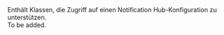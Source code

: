 <Namespace Name="Microsoft.Azure.NotificationHubs.Configuration">
  <Docs>
    <summary>Enthält Klassen, die Zugriff auf einen Notification Hub-Konfiguration zu unterstützen.</summary> 
    <remarks>To be added.</remarks>
  </Docs>
</Namespace>
